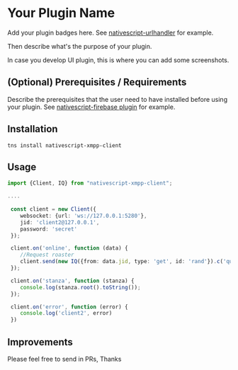 # Your Plugin Name

Add your plugin badges here. See [nativescript-urlhandler](https://github.com/hypery2k/nativescript-urlhandler) for example.

Then describe what's the purpose of your plugin. 

In case you develop UI plugin, this is where you can add some screenshots.

## (Optional) Prerequisites / Requirements

Describe the prerequisites that the user need to have installed before using your plugin. See [nativescript-firebase plugin](https://github.com/eddyverbruggen/nativescript-plugin-firebase) for example.

## Installation
`tns install nativescript-xmpp-client`



## Usage

``` ts
import {Client, IQ} from "nativescript-xmpp-client";

....
   
 const client = new Client({
    websocket: {url: 'ws://127.0.0.1:5280'},
    jid: 'client2@127.0.0.1',
    password: 'secret'
 });

 client.on('online', function (data) {
    //Request roaster
    client.send(new IQ({from: data.jid, type: 'get', id: 'rand'}).c('query', {xmlns: 'jabber:iq:roster'}));
 });

 client.on('stanza', function (stanza) {
    console.log(stanza.root().toString());
 });

 client.on('error', function (error) {
    console.log('client2', error)
 })

```

## Improvements
Please feel free to send in PRs, Thanks

